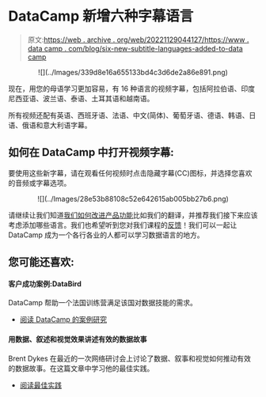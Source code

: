 # DataCamp 新增六种字幕语言

> 原文:[https://web . archive . org/web/20221129044127/https://www . data camp . com/blog/six-new-subtitle-languages-added-to-data camp](https://web.archive.org/web/20221129044127/https://www.datacamp.com/blog/six-new-subtitle-languages-added-to-datacamp)

<center>![](../Images/339d8e16a655133bd4c3d6de2a86e891.png)</center>

现在，用您的母语学习更加容易，有 16 种语言的视频字幕，包括阿拉伯语、印度尼西亚语、波兰语、泰语、土耳其语和越南语。

所有视频还配有英语、西班牙语、法语、中文(简体)、葡萄牙语、德语、韩语、日语、俄语和意大利语字幕。

## 如何在 DataCamp 中打开视频字幕:

要使用这些新字幕，请在观看任何视频时点击隐藏字幕(CC)图标，并选择您喜欢的音频或字幕选项。

<center>![](../Images/28e53b88108c52e642615ab005bb27b6.png)</center>

请继续让我们知道[我们如何改进产品功能](https://web.archive.org/web/20221212135821/https://support.datacamp.com/hc/en-us/requests/new?ticket_form_id=360000029413)比如我们的翻译，并推荐我们接下来应该考虑添加哪些语言。我们也希望听到您对我们课程的[反馈](https://web.archive.org/web/20221212135821/https://support.datacamp.com/hc/en-us/requests/new?ticket_form_id=360000029453)！我们可以一起让 DataCamp 成为一个各行各业的人都可以学习数据语言的地方。

## 您可能还喜欢:

#### 客户成功案例:DataBird

DataCamp 帮助一个法国训练营满足该国对数据技能的需求。

*   [阅读 DataCamp 的案例研究](https://web.archive.org/web/20221212135821/https://www.datacamp.com/resources/case-studies/databird-case-study)

#### 用数据、叙述和视觉效果讲述有效的数据故事

Brent Dykes 在最近的一次网络研讨会上讨论了数据、叙事和视觉如何推动有效的数据故事。在这篇文章中学习他的最佳实践。

*   [阅读最佳实践](https://web.archive.org/web/20221212135821/https://www.datacamp.com/community/blog/telling-effective-data-stories-with-data-narrative-and-visuals)